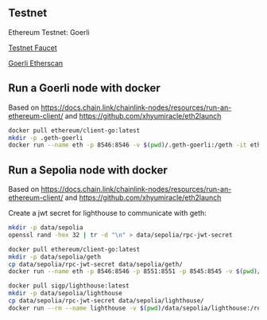## Testnet

Ethereum Testnet: Goerli

[Testnet Faucet](https://faucet.rinkeby.io/)

[Goerli Etherscan](https://goerli.etherscan.io/)

## Run a Goerli node with docker

Based on <https://docs.chain.link/chainlink-nodes/resources/run-an-ethereum-client/>
and <https://github.com/xhyumiracle/eth2launch>

```sh
docker pull ethereum/client-go:latest
mkdir -p .geth-goerli 
docker run --name eth -p 8546:8546 -v $(pwd)/.geth-goerli:/geth -it ethereum/client-go --goerli --ws --ipcdisable --ws.addr 0.0.0.0 --ws.origins="*" --datadir /geth
```

## Run a Sepolia node with docker

Based on <https://docs.chain.link/chainlink-nodes/resources/run-an-ethereum-client/>
and <https://github.com/xhyumiracle/eth2launch>

Create a jwt secret for lighthouse to communicate with geth:

```sh
mkdir -p data/sepolia
openssl rand -hex 32 | tr -d "\n" > data/sepolia/rpc-jwt-secret
```

```sh
docker pull ethereum/client-go:latest
mkdir -p data/sepolia/geth
cp data/sepolia/rpc-jwt-secret data/sepolia/geth/ 
docker run --name eth -p 8546:8546 -p 8551:8551 -p 8545:8545 -v $(pwd)/data/sepolia/geth:/geth -it ethereum/client-go --sepolia --http --http.api --http.addr=0.0.0.0 --http.vhosts="*" --http.corsdomain="*" --ws --ws.api --ipcdisable --ws.addr 0.0.0.0 --ws.origins="*" --authrpc.addr=0.0.0.0 --authrpc.port=8551 --authrpc.jwtsecret=/geth/rpc-jwt-secret --datadir /geth
```

```sh
docker pull sigp/lighthouse:latest
mkdir -p data/sepolia/lighthouse
cp data/sepolia/rpc-jwt-secret data/sepolia/lighthouse/
docker run --rm --name lighthouse -v $(pwd)/data/sepolia/lighthouse:/root/.lighthouse sigp/lighthouse lighthouse bn --execution-endpoint=http://172.17.0.2:8551 --network=sepolia --execution-jwt=/root/.lighthouse/rpc-jwt-secret --checkpoint-sync-url=https://sepolia.beaconstate.info --disable-deposit-contract-sync
```
